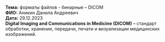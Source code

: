 **Тема:** форматы файлов - бинарные – DICOM  
**ФИО:** Аникин Данила Андреевич  
**Дата:** 29.12.2023  
**Digital Imaging and Communications in Medicine (DICOM)** – стандарт обработки, 
хранения, передачи, печати и визуализации медицинских изображений.

